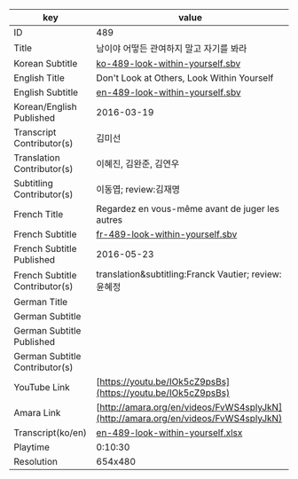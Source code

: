 |  key  |  value  |
|-------|---------|
| ID            | 489 |
| Title         | 남이야 어떻든 관여하지 말고 자기를 봐라 |
| Korean Subtitle | [ko-489-look-within-yourself.sbv](https://github.com/jungtosociety/dharma-qna/raw/master/sub/489/ko-489-look-within-yourself.sbv) |
| English Title | Don't Look at Others, Look Within Yourself |
| English Subtitle | [en-489-look-within-yourself.sbv](https://github.com/jungtosociety/dharma-qna/raw/master/sub/489/en-489-look-within-yourself.sbv) |
| Korean/English Published     | 2016-03-19 |
| Transcript Contributor(s)   | 김미선 |
| Translation Contributor(s)   | 이혜진, 김완준, 김연우 |
| Subtitling Contributor(s)   | 이동엽; review:김재명 |
| French Title | Regardez en vous-même avant de juger les autres |
| French Subtitle | [fr-489-look-within-yourself.sbv](https://github.com/jungtosociety/dharma-qna/raw/master/sub/489/fr-489-look-within-yourself.sbv) |
| French Subtitle Published | 2016-05-23 |
| French Subtitle Contributor(s) | translation&subtitling:Franck Vautier; review:윤혜정 |
| German Title |  |
| German Subtitle |  |
| German Subtitle Published |  |
| German Subtitle Contributor(s) |  |
| YouTube Link  | [https://youtu.be/IOk5cZ9psBs](https://youtu.be/IOk5cZ9psBs) |
| Amara Link    | [http://amara.org/en/videos/FvWS4splyJkN](http://amara.org/en/videos/FvWS4splyJkN) |
| Transcript(ko/en) | [en-489-look-within-yourself.xlsx](https://github.com/jungtosociety/dharma-qna/raw/master/sub/489/en-489-look-within-yourself.xlsx) |
| Playtime | 0:10:30 |
| Resolution | 654x480|
